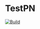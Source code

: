# TestPN

[![Build](https://github.com/yoterpa/TestPN/workflows/Build/badge.svg)](https://github.com/yoterpa/TestPN/actions)
